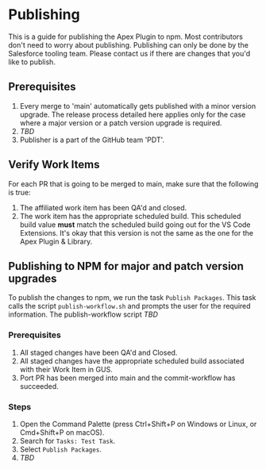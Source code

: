 # Publishing

This is a guide for publishing the Apex Plugin to npm. Most contributors don't need to worry about publishing. Publishing can only be done by the Salesforce tooling team. Please contact us if there are changes that you'd like to publish.

## Prerequisites

1. Every merge to 'main' automatically gets published with a minor version upgrade. The release process detailed here applies only for the case where a major version or a patch version upgrade is required.
1. _TBD_
1. Publisher is a part of the GitHub team 'PDT'.

## Verify Work Items

For each PR that is going to be merged to main, make sure that the following is true:

1. The affiliated work item has been QA'd and closed.
2. The work item has the appropriate scheduled build. This scheduled build value <b>must</b> match the scheduled build going out for the VS Code Extensions. It's okay that this version is not the same as the one for the Apex Plugin & Library.

## Publishing to NPM for major and patch version upgrades

To publish the changes to npm, we run the task `Publish Packages`. This task calls the script `publish-workflow.sh` and prompts the user for the required information.
The publish-workflow script _TBD_

### Prerequisites

1. All staged changes have been QA'd and Closed.
1. All staged changes have the appropriate scheduled build associated with their Work Item in GUS.
1. Port PR has been merged into main and the commit-workflow has succeeded.

### Steps

1. Open the Command Palette (press Ctrl+Shift+P on Windows or Linux, or Cmd+Shift+P on macOS).
1. Search for `Tasks: Test Task`.
1. Select `Publish Packages`.
1. _TBD_
